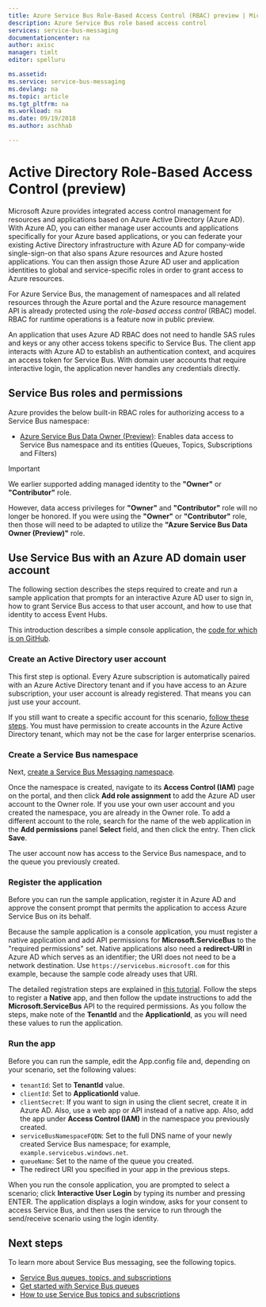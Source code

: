 ```yaml
---
title: Azure Service Bus Role-Based Access Control (RBAC) preview | Microsoft Docs
description: Azure Service Bus role based access control
services: service-bus-messaging
documentationcenter: na
author: axisc
manager: timlt
editor: spelluru

ms.assetid:
ms.service: service-bus-messaging
ms.devlang: na
ms.topic: article
ms.tgt_pltfrm: na
ms.workload: na
ms.date: 09/19/2018
ms.author: aschhab

---
```


# Active Directory Role-Based Access Control (preview)

Microsoft Azure provides integrated access control management for resources and applications based on Azure Active Directory (Azure AD). With Azure AD, you can either manage user accounts and applications specifically for your Azure based applications, or you can federate your existing Active Directory infrastructure with Azure AD for company-wide single-sign-on that also spans Azure resources and Azure hosted applications. You can then assign those Azure AD user and application identities to global and service-specific roles in order to grant access to Azure resources.

For Azure Service Bus, the management of namespaces and all related resources through the Azure portal and the Azure resource management API is already protected using the *role-based access control* (RBAC) model. RBAC for runtime operations is a feature now in public preview.

An application that uses Azure AD RBAC does not need to handle SAS rules and keys or any other access tokens specific to Service Bus. The client app interacts with Azure AD to establish an authentication context, and acquires an access token for Service Bus. With domain user accounts that require interactive login, the application never handles any credentials directly.

## Service Bus roles and permissions

Azure provides the below built-in RBAC roles for authorizing access to a Service Bus namespace:

* [Azure Service Bus Data Owner (Preview)](../role-based-access-control/built-in-roles.md#azure-service-bus-data-owner-preview): Enables data access to Service Bus namespace and its entities (Queues, Topics, Subscriptions and Filters)

>[!IMPORTANT]
> We earlier supported adding managed identity to the **"Owner"** or **"Contributor"** role.
>
> However, data access privileges for **"Owner"** and **"Contributor"** role will no longer be honored. If you were using the **"Owner"** or **"Contributor"** role, then those will need to be adapted to utilize the **"Azure Service Bus Data Owner (Preview)"** role.

## Use Service Bus with an Azure AD domain user account

The following section describes the steps required to create and run a sample application that prompts for an interactive Azure AD user to sign in, how to grant Service Bus access to that user account, and how to use that identity to access Event Hubs.

This introduction describes a simple console application, the [code for which is on GitHub](https://github.com/Azure/azure-service-bus/tree/master/samples/DotNet/Microsoft.ServiceBus.Messaging/RoleBasedAccessControl).

### Create an Active Directory user account

This first step is optional. Every Azure subscription is automatically paired with an Azure Active Directory tenant and if you have access to an Azure subscription, your user account is already registered. That means you can just use your account.

If you still want to create a specific account for this scenario, [follow these steps](../automation/automation-create-aduser-account.md). You must have permission to create accounts in the Azure Active Directory tenant, which may not be the case for larger enterprise scenarios.

### Create a Service Bus namespace

Next, [create a Service Bus Messaging namespace](service-bus-create-namespace-portal.md).

Once the namespace is created, navigate to its **Access Control (IAM)** page on the portal, and then click **Add role assignment** to add the Azure AD user account to the Owner role. If you use your own user account and you created the namespace, you are already in the Owner role. To add a different account to the role, search for the name of the web application in the **Add permissions** panel **Select** field, and then click the entry. Then click **Save**.

The user account now has access to the Service Bus namespace, and to the queue you previously created.

### Register the application

Before you can run the sample application, register it in Azure AD and approve the consent prompt that permits the application to access Azure Service Bus on its behalf.

Because the sample application is a console application, you must register a native application and add API permissions for **Microsoft.ServiceBus** to the "required permissions" set. Native applications also need a **redirect-URI** in Azure AD which serves as an identifier; the URI does not need to be a network destination. Use `https://servicebus.microsoft.com` for this example, because the sample code already uses that URI.

The detailed registration steps are explained in [this tutorial](../active-directory/develop/quickstart-v1-integrate-apps-with-azure-ad.md). Follow the steps to register a **Native** app, and then follow the update instructions to add the **Microsoft.ServiceBus** API to the required permissions. As you follow the steps, make note of the **TenantId** and the **ApplicationId**, as you will need these values to run the application.

### Run the app

Before you can run the sample, edit the App.config file and, depending on your scenario, set the following values:

- `tenantId`: Set to **TenantId** value.
- `clientId`: Set to **ApplicationId** value.
- `clientSecret`: If you want to sign in using the client secret, create it in Azure AD. Also, use a web app or API instead of a native app. Also, add the app under **Access Control (IAM)** in the namespace you previously created.
- `serviceBusNamespaceFQDN`: Set to the full DNS name of your newly created Service Bus namespace; for example, `example.servicebus.windows.net`.
- `queueName`: Set to the name of the queue you created.
- The redirect URI you specified in your app in the previous steps.

When you run the console application, you are prompted to select a scenario; click **Interactive User Login** by typing its number and pressing ENTER. The application displays a login window, asks for your consent to access Service Bus, and then uses the service to run through the send/receive scenario using the login identity.

## Next steps

To learn more about Service Bus messaging, see the following topics.

* [Service Bus queues, topics, and subscriptions](service-bus-queues-topics-subscriptions.md)
* [Get started with Service Bus queues](service-bus-dotnet-get-started-with-queues.md)
* [How to use Service Bus topics and subscriptions](service-bus-dotnet-how-to-use-topics-subscriptions.md)
